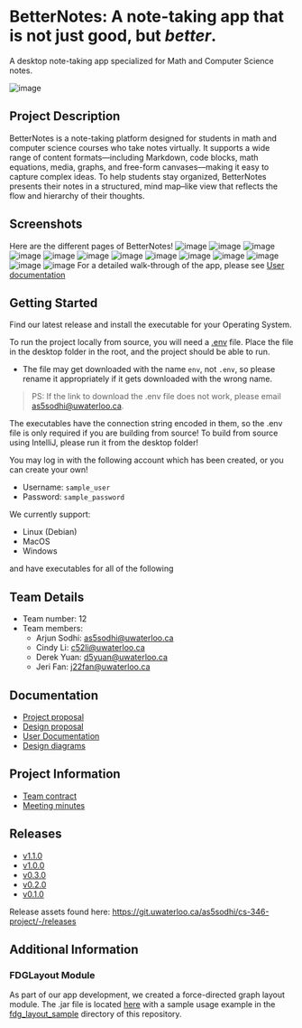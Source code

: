 # BetterNotes: A note-taking app that is not just good, but _better_.

A desktop note-taking app specialized for Math and Computer Science notes.


![image](https://git.uwaterloo.ca/as5sodhi/cs-346-project/-/raw/main/desktop/src/main/resources/betternotes_logo.png?ref_type=heads)

## Project Description
BetterNotes is a note-taking platform designed for students in math and computer science courses who take notes virtually. 
It supports a wide range of content formats—including Markdown, code blocks, math equations, media, graphs, and free-form 
canvases—making it easy to capture complex ideas. 
To help students stay organized, BetterNotes presents their notes in a structured, 
mind map–like view that reflects the flow and hierarchy of their thoughts.

## Screenshots
Here are the different pages of BetterNotes!
![image](https://git.uwaterloo.ca/as5sodhi/cs-346-project/-/raw/eraser-fix-2/desktop/src/main/resources/1.png?ref_type=heads)
![image](https://git.uwaterloo.ca/as5sodhi/cs-346-project/-/raw/eraser-fix-2/desktop/src/main/resources/2.png?ref_type=heads)
![image](https://git.uwaterloo.ca/as5sodhi/cs-346-project/-/raw/eraser-fix-2/desktop/src/main/resources/3.png?ref_type=heads)
![image](https://git.uwaterloo.ca/as5sodhi/cs-346-project/-/raw/eraser-fix-2/desktop/src/main/resources/4.png?ref_type=heads)
![image](https://git.uwaterloo.ca/as5sodhi/cs-346-project/-/raw/eraser-fix-2/desktop/src/main/resources/5.png?ref_type=heads)
![image](https://git.uwaterloo.ca/as5sodhi/cs-346-project/-/raw/eraser-fix-2/desktop/src/main/resources/6.png?ref_type=heads)
![image](https://git.uwaterloo.ca/as5sodhi/cs-346-project/-/raw/eraser-fix-2/desktop/src/main/resources/7.png?ref_type=heads)
![image](https://git.uwaterloo.ca/as5sodhi/cs-346-project/-/raw/eraser-fix-2/desktop/src/main/resources/8.png?ref_type=heads)
![image](https://git.uwaterloo.ca/as5sodhi/cs-346-project/-/raw/eraser-fix-2/desktop/src/main/resources/9.png?ref_type=heads)
![image](https://git.uwaterloo.ca/as5sodhi/cs-346-project/-/raw/eraser-fix-2/desktop/src/main/resources/10.png?ref_type=heads)
![image](https://git.uwaterloo.ca/as5sodhi/cs-346-project/-/raw/eraser-fix-2/desktop/src/main/resources/11.png?ref_type=heads)
![image](https://git.uwaterloo.ca/as5sodhi/cs-346-project/-/raw/eraser-fix-2/desktop/src/main/resources/12.png?ref_type=heads)
![image](https://git.uwaterloo.ca/as5sodhi/cs-346-project/-/raw/eraser-fix-2/desktop/src/main/resources/13.png?ref_type=heads)
For a detailed walk-through of the app, please see [User documentation](https://git.uwaterloo.ca/as5sodhi/cs-346-project/-/wikis/User-Guide)

## Getting Started
Find our latest release and install the executable for your Operating System.

To run the project locally from source, you will need a [.env](https://uofwaterloo-my.sharepoint.com/:u:/r/personal/as5sodhi_uwaterloo_ca/Documents/CS346%20execs/.env?csf=1&web=1&e=yBzsIH) file.
Place the file in the desktop folder in the root, and the project should be able to run.
- The file may get downloaded with the name `env`, not `.env`, so please rename it appropriately if it gets downloaded with the wrong name.

> PS: If the link to download the .env file does not work, please email as5sodhi@uwaterloo.ca.

The executables have the connection string encoded in them, so the .env file is only required if you are building from source! To build from source using IntelliJ, please run it from the desktop folder!

You may log in with the following account which has been created, or you can create your own!
- Username: `sample_user`
- Password: `sample_password`

We currently support:
- Linux (Debian)
- MacOS
- Windows

and have executables for all of the following

## Team Details
* Team number: 12
* Team members:
  * Arjun Sodhi: as5sodhi@uwaterloo.ca
  * Cindy Li: c52li@uwaterloo.ca
  * Derek Yuan: d5yuan@uwaterloo.ca
  * Jeri Fan: j22fan@uwaterloo.ca

## Documentation
* [Project proposal](https://git.uwaterloo.ca/as5sodhi/cs-346-project/-/wikis/project-proposal)
* [Design proposal](https://git.uwaterloo.ca/as5sodhi/cs-346-project/-/wikis/design-proposal)
* [User Documentation](https://git.uwaterloo.ca/as5sodhi/cs-346-project/-/wikis/User-Guide)
* [Design diagrams](https://git.uwaterloo.ca/as5sodhi/cs-346-project/-/wikis/Design-Diagrams)

## Project Information
* [Team contract](https://git.uwaterloo.ca/as5sodhi/cs-346-project/-/wikis/team-contract)
* [Meeting minutes](https://git.uwaterloo.ca/as5sodhi/cs-346-project/-/wikis/meeting-minutes)

## Releases
* [v1.1.0](https://git.uwaterloo.ca/as5sodhi/cs-346-project/-/wikis/Releases/v1.1.0)
* [v1.0.0](https://git.uwaterloo.ca/as5sodhi/cs-346-project/-/wikis/Releases/v1.0.0)
* [v0.3.0](https://git.uwaterloo.ca/as5sodhi/cs-346-project/-/wikis/Releases/v0.3.0)
* [v0.2.0](https://git.uwaterloo.ca/as5sodhi/cs-346-project/-/wikis/Releases/v0.2.0)
* [v0.1.0](https://git.uwaterloo.ca/as5sodhi/cs-346-project/-/wikis/Releases/v0.1.0)

Release assets found here: https://git.uwaterloo.ca/as5sodhi/cs-346-project/-/releases

## Additional Information

### FDGLayout Module

As part of our app development, we created a force-directed graph layout module. The .jar file is located [here](fdg_layout/jar)
with a sample usage example in the [fdg_layout_sample](fdg_layout_sample) directory of this repository. 